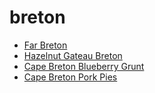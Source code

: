 # breton

 * [Far Breton](index/f/far-breton-231583.json)
 * [Hazelnut Gateau Breton](index/h/hazelnut-gateau-breton-238257.json)
 * [Cape Breton Blueberry Grunt](index/c/cape-breton-blueberry-grunt.json)
 * [Cape Breton Pork Pies](index/c/cape-breton-pork-pies.json)
